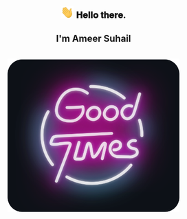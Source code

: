 <div align="center">
<h2> <img src="Hi.gif" width="30"> 𝐇𝐞𝐥𝐥𝐨 𝐭𝐡𝐞𝐫𝐞.</h2>
<h2> I'm Ameer Suhail </h2>
</div>
<div align="center">
	<br>
		<img src="good-times.svg" width="400px">
	<br>
</div>

